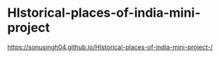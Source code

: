 # HIstorical-places-of-india-mini-project
https://sonusingh04.github.io/HIstorical-places-of-india-mini-project-/
